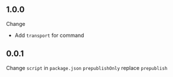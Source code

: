 ## 1.0.0

Change
- Add `transport` for command



## 0.0.1

Change `script` in `package.json`
`prepublishOnly` replace `prepublish` 
